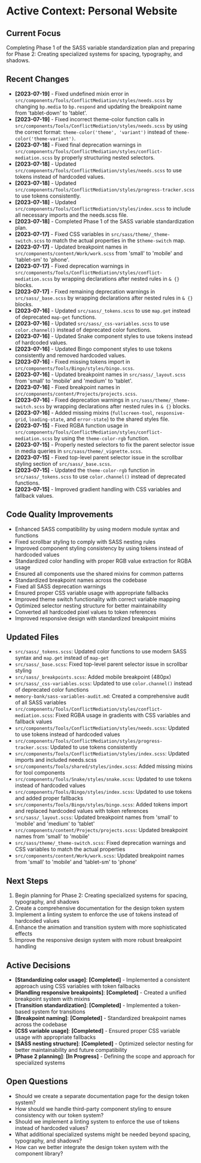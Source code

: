# Active Context: Personal Website

## Current Focus
Completing Phase 1 of the SASS variable standardization plan and preparing for Phase 2: Creating specialized systems for spacing, typography, and shadows.

## Recent Changes
- **[2023-07-19]** - Fixed undefined mixin error in `src/components/Tools/ConflictMediation/styles/needs.scss` by changing `bp.media` to `bp.respond` and updating the breakpoint name from 'tablet-down' to 'tablet'.
- **[2023-07-19]** - Fixed incorrect theme-color function calls in `src/components/Tools/ConflictMediation/styles/needs.scss` by using the correct format: `theme-color('theme', 'variant')` instead of `theme-color('theme-variant')`.
- **[2023-07-18]** - Fixed final deprecation warnings in `src/components/Tools/ConflictMediation/styles/conflict-mediation.scss` by properly structuring nested selectors.
- **[2023-07-18]** - Updated `src/components/Tools/ConflictMediation/styles/needs.scss` to use tokens instead of hardcoded values.
- **[2023-07-18]** - Updated `src/components/Tools/ConflictMediation/styles/progress-tracker.scss` to use tokens consistently.
- **[2023-07-18]** - Updated `src/components/Tools/ConflictMediation/styles/index.scss` to include all necessary imports and the needs.scss file.
- **[2023-07-18]** - Completed Phase 1 of the SASS variable standardization plan.
- **[2023-07-17]** - Fixed CSS variables in `src/sass/theme/_theme-switch.scss` to match the actual properties in the `$theme-switch` map.
- **[2023-07-17]** - Updated breakpoint names in `src/components/content/Work/work.scss` from 'small' to 'mobile' and 'tablet-sm' to 'phone'.
- **[2023-07-17]** - Fixed deprecation warnings in `src/components/Tools/ConflictMediation/styles/conflict-mediation.scss` by wrapping declarations after nested rules in `& {}` blocks.
- **[2023-07-17]** - Fixed remaining deprecation warnings in `src/sass/_base.scss` by wrapping declarations after nested rules in `& {}` blocks.
- **[2023-07-16]** - Updated `src/sass/_tokens.scss` to use `map.get` instead of deprecated `map-get` functions.
- **[2023-07-16]** - Updated `src/sass/_css-variables.scss` to use `color.channel()` instead of deprecated color functions.
- **[2023-07-16]** - Updated Snake component styles to use tokens instead of hardcoded values.
- **[2023-07-16]** - Updated Bingo component styles to use tokens consistently and removed hardcoded values.
- **[2023-07-16]** - Fixed missing tokens import in `src/components/Tools/Bingo/styles/bingo.scss`.
- **[2023-07-16]** - Updated breakpoint names in `src/sass/_layout.scss` from 'small' to 'mobile' and 'medium' to 'tablet'.
- **[2023-07-16]** - Fixed breakpoint names in `src/components/content/Projects/projects.scss`.
- **[2023-07-16]** - Fixed deprecation warnings in `src/sass/theme/_theme-switch.scss` by wrapping declarations after nested rules in `& {}` blocks.
- **[2023-07-16]** - Added missing mixins (`fullscreen-tool`, `responsive-grid`, `loading-state`, and `error-state`) to the shared styles file.
- **[2023-07-15]** - Fixed RGBA function usage in `src/components/Tools/ConflictMediation/styles/conflict-mediation.scss` by using the `theme-color-rgb` function.
- **[2023-07-15]** - Properly nested selectors to fix the parent selector issue in media queries in `src/sass/theme/_vignette.scss`.
- **[2023-07-15]** - Fixed top-level parent selector issue in the scrollbar styling section of `src/sass/_base.scss`.
- **[2023-07-15]** - Updated the `theme-color-rgb` function in `src/sass/_tokens.scss` to use `color.channel()` instead of deprecated functions.
- **[2023-07-15]** - Improved gradient handling with CSS variables and fallback values.

## Code Quality Improvements
- Enhanced SASS compatibility by using modern module syntax and functions
- Fixed scrollbar styling to comply with SASS nesting rules
- Improved component styling consistency by using tokens instead of hardcoded values
- Standardized color handling with proper RGB value extraction for RGBA usage
- Ensured all components use the shared mixins for common patterns
- Standardized breakpoint names across the codebase
- Fixed all SASS deprecation warnings
- Ensured proper CSS variable usage with appropriate fallbacks
- Improved theme switch functionality with correct variable mapping
- Optimized selector nesting structure for better maintainability
- Converted all hardcoded pixel values to token references
- Improved responsive design with standardized breakpoint mixins

## Updated Files
- `src/sass/_tokens.scss`: Updated color functions to use modern SASS syntax and `map.get` instead of `map-get`
- `src/sass/_base.scss`: Fixed top-level parent selector issue in scrollbar styling
- `src/sass/_breakpoints.scss`: Added mobile breakpoint (480px)
- `src/sass/_css-variables.scss`: Updated to use `color.channel()` instead of deprecated color functions
- `memory-bank/sass-variables-audit.md`: Created a comprehensive audit of all SASS variables
- `src/components/Tools/ConflictMediation/styles/conflict-mediation.scss`: Fixed RGBA usage in gradients with CSS variables and fallback values
- `src/components/Tools/ConflictMediation/styles/needs.scss`: Updated to use tokens instead of hardcoded values
- `src/components/Tools/ConflictMediation/styles/progress-tracker.scss`: Updated to use tokens consistently
- `src/components/Tools/ConflictMediation/styles/index.scss`: Updated imports and included needs.scss
- `src/components/Tools/shared/styles/index.scss`: Added missing mixins for tool components
- `src/components/Tools/Snake/styles/snake.scss`: Updated to use tokens instead of hardcoded values
- `src/components/Tools/Bingo/styles/index.scss`: Updated to use tokens and added proper fallbacks
- `src/components/Tools/Bingo/styles/bingo.scss`: Added tokens import and replaced hardcoded values with token references
- `src/sass/_layout.scss`: Updated breakpoint names from 'small' to 'mobile' and 'medium' to 'tablet'
- `src/components/content/Projects/projects.scss`: Updated breakpoint names from 'small' to 'mobile'
- `src/sass/theme/_theme-switch.scss`: Fixed deprecation warnings and CSS variables to match the actual properties
- `src/components/content/Work/work.scss`: Updated breakpoint names from 'small' to 'mobile' and 'tablet-sm' to 'phone'

## Next Steps
1. Begin planning for Phase 2: Creating specialized systems for spacing, typography, and shadows
2. Create a comprehensive documentation for the design token system
3. Implement a linting system to enforce the use of tokens instead of hardcoded values
4. Enhance the animation and transition system with more sophisticated effects
5. Improve the responsive design system with more robust breakpoint handling

## Active Decisions
- **[Standardizing color usage]**: **[Completed]** - Implemented a consistent approach using CSS variables with token fallbacks
- **[Handling responsive breakpoints]**: **[Completed]** - Created a unified breakpoint system with mixins
- **[Transition standardization]**: **[Completed]** - Implemented a token-based system for transitions
- **[Breakpoint naming]**: **[Completed]** - Standardized breakpoint names across the codebase
- **[CSS variable usage]**: **[Completed]** - Ensured proper CSS variable usage with appropriate fallbacks
- **[SASS nesting structure]**: **[Completed]** - Optimized selector nesting for better maintainability and future compatibility
- **[Phase 2 planning]**: **[In Progress]** - Defining the scope and approach for specialized systems

## Open Questions
- Should we create a separate documentation page for the design token system?
- How should we handle third-party component styling to ensure consistency with our token system?
- Should we implement a linting system to enforce the use of tokens instead of hardcoded values?
- What additional specialized systems might be needed beyond spacing, typography, and shadows?
- How can we better integrate the design token system with the component library?
